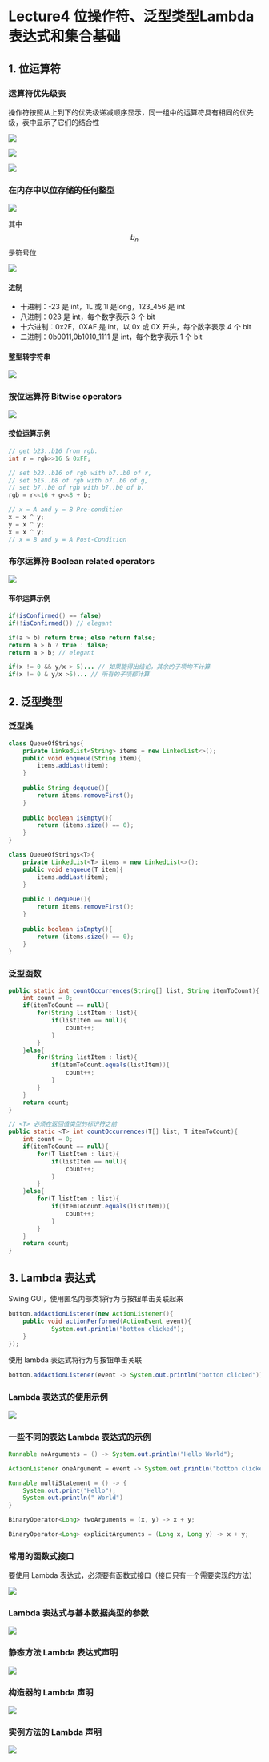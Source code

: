 # Lecture4 位操作符、泛型类型Lambda表达式和集合基础

## 1. 位运算符

### 运算符优先级表

操作符按照从上到下的优先级递减顺序显示，同一组中的运算符具有相同的优先级，表中显示了它们的结合性

![](<../.gitbook/assets/image (54).png>)

![](<../.gitbook/assets/image (55).png>)

![](<../.gitbook/assets/image (56).png>)

### 在内存中以位存储的任何整型

![](<../.gitbook/assets/image (57).png>)

其中 $$b_n$$是符号位

![](<../.gitbook/assets/image (58).png>)

#### 进制

* 十进制：-23 是 int，1L 或 1l 是long，123\_456 是 int
* 八进制：023 是 int，每个数字表示 3 个 bit
* 十六进制：0x2F，0XAF 是 int，以 0x 或 0X 开头，每个数字表示 4 个 bit
* 二进制：0b0011,0b1010\_1111 是 int，每个数字表示 1 个 bit

#### 整型转字符串

![](<../.gitbook/assets/image (59).png>)

### 按位运算符 Bitwise operators

![](<../.gitbook/assets/image (60).png>)

#### 按位运算示例

```java
// get b23..b16 from rgb.
int r = rgb>>16 & 0xFF; 

// set b23..b16 of rgb with b7..b0 of r,
// set b15..b8 of rgb with b7..b0 of g,
// set b7..b0 of rgb with b7..b0 of b.
rgb = r<<16 + g<<8 + b; 

// x = A and y = B Pre-condition
x = x ^ y;
y = x ^ y;
x = x ^ y;
// x = B and y = A Post-Condition
```

### 布尔运算符 Boolean related operators

![](<../.gitbook/assets/image (61).png>)

#### 布尔运算示例

```java
if(isConfirmed() == false)
if(!isConfirmed()) // elegant

if(a > b) return true; else return false;
return a > b ? true : false;
return a > b; // elegant

if(x != 0 && y/x > 5)... // 如果能得出结论，其余的子项均不计算
if(x != 0 & y/x >5)... // 所有的子项都计算
```

## 2. 泛型类型

### 泛型类

```java
class QueueOfStrings{
    private LinkedList<String> items = new LinkedList<>();
    public void enqueue(String item){
        items.addLast(item);
    }
    
    public String dequeue(){
        return items.removeFirst();
    }
    
    public boolean isEmpty(){
        return (items.size() == 0);
    }
}
```

```java
class QueueOfStrings<T>{
    private LinkedList<T> items = new LinkedList<>();
    public void enqueue(T item){
        items.addLast(item);
    }
    
    public T dequeue(){
        return items.removeFirst();
    }
    
    public boolean isEmpty(){
        return (items.size() == 0);
    }
}
```

### 泛型函数

```java
public static int countOccurrences(String[] list, String itemToCount){
    int count = 0;
    if(itemToCount == null){
        for(String listItem : list){
            if(listItem == null){
                count++;
            }
        }
    }else{
        for(String listItem : list){
            if(itemToCount.equals(listItem)){
                count++;
            }
        }
    }
    return count;
}
```

```java
// <T> 必须在返回值类型的标识符之前
public static <T> int countOccurrences(T[] list, T itemToCount){
    int count = 0;
    if(itemToCount == null){
        for(T listItem : list){
            if(listItem == null){
                count++;
            }
        }
    }else{
        for(T listItem : list){
            if(itemToCount.equals(listItem)){
                count++;
            }
        }
    }
    return count;
}
```

## 3. Lambda 表达式

Swing GUI，使用匿名内部类将行为与按钮单击关联起来

```java
button.addActionListener(new ActionListener(){
    public void actionPerformed(ActionEvent event){
            System.out.println("botton clicked");
    }
});
```

使用 lambda 表达式将行为与按钮单击关联

```java
botton.addActionListener(event -> System.out.println("botton clicked"));
```

### Lambda 表达式的使用示例

![](<../.gitbook/assets/image (62).png>)

### 一些不同的表达 Lambda 表达式的示例

```java
Runnable noArguments = () -> System.out.println("Hello World");

ActionListener oneArgument = event -> System.out.println("botton clicked");

Runnable multiStatement = () -> {
    System.out.print("Hello");
    System.out.println(" World")
}

BinaryOperator<Long> twoArguments = (x, y) -> x + y;

BinaryOperator<Long> explicitArguments = (Long x, Long y) -> x + y;
```

### 常用的函数式接口

要使用 Lambda 表达式，必须要有函数式接口（接口只有一个需要实现的方法）

![](<../.gitbook/assets/image (67).png>)

### Lambda 表达式与基本数据类型的参数

![](<../.gitbook/assets/image (63).png>)

### 静态方法 Lambda 表达式声明

![](<../.gitbook/assets/image (64).png>)

### 构造器的 Lambda 声明

![](<../.gitbook/assets/image (65).png>)

### 实例方法的 Lambda 声明

![](<../.gitbook/assets/image (66).png>)

